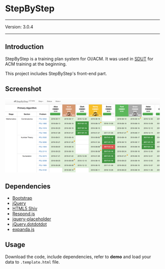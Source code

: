 # StepByStep

---

Version: 3.0.4

---

## Introduction

StepByStep is a training plan system for OI/ACM. It was used in [SDUT](http://acm.sdut.edu.cn) for ACM training at the beginning.

This project includes StepByStep's front-end part.

## Screenshot

![Screenshot-step](https://raw.githubusercontent.com/dreamerblue/stepbystep/master/Screenshot-step.png)

## Dependencies

- [Bootstrap](http://getbootstrap.com)
- [jQuery](https://jquery.com)
- [HTML5 Shiv](https://github.com/aFarkas/html5shiv)
- [Respond.js](https://github.com/scottjehl/Respond)
- [jquery-placeholder](https://github.com/mathiasbynens/jquery-placeholder)
- [jQuery.dotdotdot](http://dotdotdot.frebsite.nl/)
- [expanda.js](https://github.com/dreamerblue/expanda.js)

## Usage

Download the code, include dependencies, refer to **demo** and load your data to `.template.html` file.
